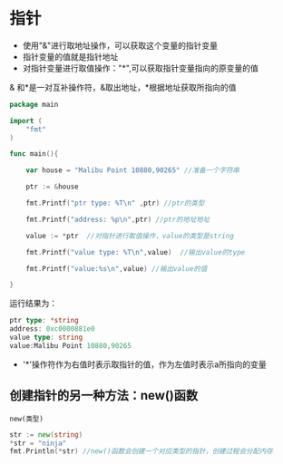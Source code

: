 # 指针

* 使用"&"进行取地址操作，可以获取这个变量的指针变量
* 指针变量的值就是指针地址
* 对指针变量进行取值操作："*",可以获取指针变量指向的原变量的值

& 和*是一对互补操作符，&取出地址，*根据地址获取所指向的值

```go
package main

import (
	"fmt"
)

func main(){

	var house = "Malibu Point 10880,90265" //准备一个字符串

	ptr := &house

	fmt.Printf("ptr type: %T\n" ,ptr) //ptr的类型

	fmt.Printf("address: %p\n",ptr) //ptr的地址地址

	value := *ptr  //对指针进行取值操作，value的类型是string

	fmt.Printf("value type: %T\n",value)  //输出value的type

	fmt.Printf("value:%s\n",value) //输出value的值

}
```


运行结果为：
```go
ptr type: *string
address: 0xc0000881e0
value type: string
value:Malibu Point 10880,90265
```


* '*'操作符作为右值时表示取指针的值，作为左值时表示a所指向的变量



## 创建指针的另一种方法：new()函数
`new(类型)`

```go
str := new(string)
*str = "ninja"
fmt.Println(*str) //new()函数会创建一个对应类型的指针，创建过程会分配内存
```